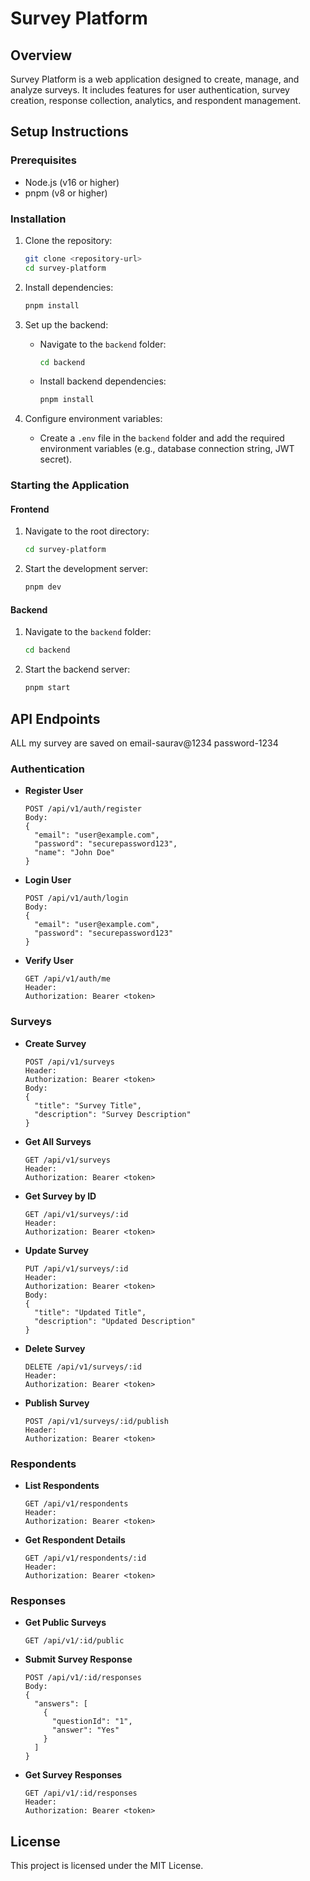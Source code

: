 # Survey Platform

## Overview

Survey Platform is a web application designed to create, manage, and analyze surveys. It includes features for user authentication, survey creation, response collection, analytics, and respondent management.

## Setup Instructions

### Prerequisites

- Node.js (v16 or higher)
- pnpm (v8 or higher)

### Installation

1. Clone the repository:

   ```bash
   git clone <repository-url>
   cd survey-platform
   ```

2. Install dependencies:

   ```bash
   pnpm install
   ```

3. Set up the backend:

   - Navigate to the `backend` folder:

     ```bash
     cd backend
     ```

   - Install backend dependencies:

     ```bash
     pnpm install
     ```

4. Configure environment variables:

   - Create a `.env` file in the `backend` folder and add the required environment variables (e.g., database connection string, JWT secret).

### Starting the Application

#### Frontend

1. Navigate to the root directory:

   ```bash
   cd survey-platform
   ```

2. Start the development server:

   ```bash
   pnpm dev
   ```

#### Backend

1. Navigate to the `backend` folder:

   ```bash
   cd backend
   ```

2. Start the backend server:

   ```bash
   pnpm start
   ```

## API Endpoints

ALL my survey are saved on
email-saurav@1234
password-1234

### Authentication

- **Register User**

  ```http
  POST /api/v1/auth/register
  Body:
  {
    "email": "user@example.com",
    "password": "securepassword123",
    "name": "John Doe"
  }
  ```

- **Login User**

  ```http
  POST /api/v1/auth/login
  Body:
  {
    "email": "user@example.com",
    "password": "securepassword123"
  }
  ```

- **Verify User**

  ```http
  GET /api/v1/auth/me
  Header:
  Authorization: Bearer <token>
  ```

### Surveys

- **Create Survey**

  ```http
  POST /api/v1/surveys
  Header:
  Authorization: Bearer <token>
  Body:
  {
    "title": "Survey Title",
    "description": "Survey Description"
  }
  ```

- **Get All Surveys**

  ```http
  GET /api/v1/surveys
  Header:
  Authorization: Bearer <token>
  ```

- **Get Survey by ID**

  ```http
  GET /api/v1/surveys/:id
  Header:
  Authorization: Bearer <token>
  ```

- **Update Survey**

  ```http
  PUT /api/v1/surveys/:id
  Header:
  Authorization: Bearer <token>
  Body:
  {
    "title": "Updated Title",
    "description": "Updated Description"
  }
  ```

- **Delete Survey**

  ```http
  DELETE /api/v1/surveys/:id
  Header:
  Authorization: Bearer <token>
  ```

- **Publish Survey**

  ```http
  POST /api/v1/surveys/:id/publish
  Header:
  Authorization: Bearer <token>
  ```

### Respondents

- **List Respondents**

  ```http
  GET /api/v1/respondents
  Header:
  Authorization: Bearer <token>
  ```

- **Get Respondent Details**

  ```http
  GET /api/v1/respondents/:id
  Header:
  Authorization: Bearer <token>
  ```

### Responses

- **Get Public Surveys**

  ```http
  GET /api/v1/:id/public
  ```

- **Submit Survey Response**

  ```http
  POST /api/v1/:id/responses
  Body:
  {
    "answers": [
      {
        "questionId": "1",
        "answer": "Yes"
      }
    ]
  }
  ```

- **Get Survey Responses**

  ```http
  GET /api/v1/:id/responses
  Header:
  Authorization: Bearer <token>
  ```

## License

This project is licensed under the MIT License.
